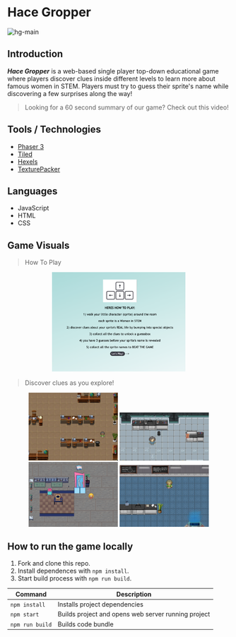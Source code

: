 # Hace Gropper

![hg-main](https://user-images.githubusercontent.com/95086147/161856610-7f18d948-c9c1-4364-b127-7f7195e94bcc.gif)

## Introduction
*__Hace Gropper__* is a web-based single player top-down educational game where players discover clues inside different levels to learn more about famous women in STEM.  Players must try to guess their sprite's name while discovering a few surprises along the way!

>Looking for a 60 second summary of our game? Check out this video!

## Tools / Technologies
* [Phaser 3](https://phaser.io/)
* [Tiled](https://www.mapeditor.org/)
* [Hexels](https://marmoset.co/hexels/)
* [TexturePacker](https://www.codeandweb.com/texturepacker)

## Languages
* JavaScript
* HTML
* CSS

## Game Visuals

>How To Play
<p align="center">
    <img width=60% src="public/assets/images/readme/how-to-play.png">
</p>

>Discover clues as you explore!
<p align="center">
    <img width=40% src="public/assets/images/readme/mathSS.png">
    <img width=40% src="public/assets/images/readme/scienceSS.png">
    <img width=40% src="public/assets/images/readme/techSS.png">
    <img width=40% src="public/assets/images/readme/engSS.png">
</p>


## How to run the game locally

1. Fork and clone this repo.
2. Install dependences with `npm install`.
3. Start build process with `npm run build`.

| Command | Description |
|---------|-------------|
| `npm install` | Installs project dependencies |
| `npm start` | Builds project and opens web server running project |
| `npm run build` | Builds code bundle |

